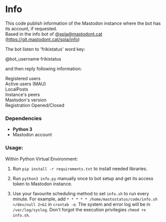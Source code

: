 # Info
This code publish information of the Mastodon instance where the bot has its account, if requested.  
Based in the info bot of @spla@mastodont.cat (https://git.mastodont.cat/spla/info)

The bot listen to 'frikistatus' word key:

@bot_username frikistatus

and then reply following information:  

Registered users  
Active users (MAU)  
LocalPosts  
Instance's peers  
Mastodon's version  
Registration Opened/Closed

### Dependencies

-   **Python 3**
-   Mastodon account

### Usage:

Within Python Virtual Environment:

1. Run `pip install -r requirements.txt` to install needed libraries.  

2. Run `python3 info.py` manually once to bot setup and get its access token to Mastodon instance.

3. Use your favourite scheduling method to set `info.sh` to run every minute. For example, 
   add  `* * * * * /home/mastostatus/code/info.sh >/dev/null 2>&1` in 
   `crontab -e`. The system and error log will be in `/var/log/syslog`. Don't forgot the execution 
   privilegies `chmod +x info.sh`.

